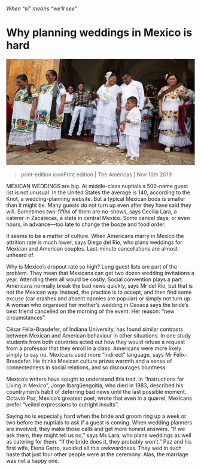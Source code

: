 ###### When “sí” means “we’ll see”

# Why planning weddings in Mexico is hard 

![image](images/20191116_AMP003_0.jpg) 

> print-edition iconPrint edition | The Americas | Nov 16th 2019 

MEXICAN WEDDINGS are big. At middle-class nuptials a 500-name guest list is not unusual. In the United States the average is 140, according to the Knot, a wedding-planning website. But a typical Mexican boda is smaller than it might be. Many guests do not turn up even after they have said they will. Sometimes two-fifths of them are no-shows, says Cecilia Lara, a caterer in Zacatecas, a state in central Mexico. Some cancel days, or even hours, in advance—too late to change the booze and food order. 

It seems to be a matter of culture. When Americans marry in Mexico the attrition rate is much lower, says Diego del Rio, who plans weddings for Mexican and American couples. Last-minute cancellations are almost unheard of. 

Why is Mexico’s dropout rate so high? Long guest lists are part of the problem. They mean that Mexicans can get two dozen wedding invitations a year. Attending them all would be costly. Social convention plays a part. Americans normally break the bad news quickly, says Mr del Rio, but that is not the Mexican way. Instead, the practice is to accept, and then find some excuse (car crashes and absent nannies are popular) or simply not turn up. A woman who organised her mother’s wedding in Oaxaca says the bride’s best friend cancelled on the morning of the event. Her reason: “new circumstances”.  

César Félix-Brasdefer, of Indiana University, has found similar contrasts between Mexican and American behaviour in other situations. In one study students from both countries acted out how they would refuse a request from a professor that they enroll in a class. Americans were more likely simply to say no. Mexicans used more “indirect” language, says Mr Félix-Brasdefer. He thinks Mexican culture prizes warmth and a sense of connectedness in social relations, and so discourages bluntness. 

Mexico’s writers have sought to understand this trait. In “Instructions for Living in Mexico”, Jorge Ibargüengoitia, who died in 1983, described his countrymen’s habit of deferring bad news until the last possible moment. Octavio Paz, Mexico’s greatest poet, wrote that even in a quarrel, Mexicans prefer “veiled expressions to outright insults”. 

Saying no is especially hard when the bride and groom ring up a week or two before the nuptials to ask if a guest is coming. When wedding planners are involved, they make those calls and get more honest answers. “If we ask them, they might tell us no,” says Ms Lara, who plans weddings as well as catering for them. “If the bride does it, they probably won’t.” Paz and his first wife, Elena Garro, avoided all this awkwardness. They wed in such haste that just four other people were at the ceremony. Alas, the marriage was not a happy one. 

